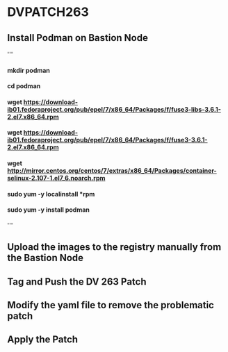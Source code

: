 # DVPATCH263

## Install Podman on Bastion Node
'''
#### mkdir podman
#### cd podman
#### wget https://download-ib01.fedoraproject.org/pub/epel/7/x86_64/Packages/f/fuse3-libs-3.6.1-2.el7.x86_64.rpm
#### wget https://download-ib01.fedoraproject.org/pub/epel/7/x86_64/Packages/f/fuse3-3.6.1-2.el7.x86_64.rpm
#### wget http://mirror.centos.org/centos/7/extras/x86_64/Packages/container-selinux-2.107-1.el7_6.noarch.rpm
#### sudo yum -y localinstall *rpm
#### sudo yum -y install podman
'''

## Upload the images to the registry manually from the Bastion Node


## Tag and Push the DV 263 Patch



## Modify the yaml file to remove the problematic patch



## Apply the Patch



